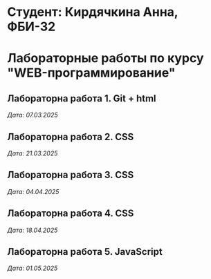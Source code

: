 # Студент: Кирдячкина Анна, ФБИ-32

# Лабораторные работы по курсу "WEB-программирование"

## Лабораторна работа 1. Git + html

*Дата: 07.03.2025*

## Лабораторна работа 2. CSS

*Дата: 21.03.2025*
## Лабораторна работа 3. CSS

*Дата: 04.04.2025*
## Лабораторна работа 4. CSS

*Дата: 18.04.2025*
## Лабораторна работа 5. JavaScript

*Дата: 01.05.2025*